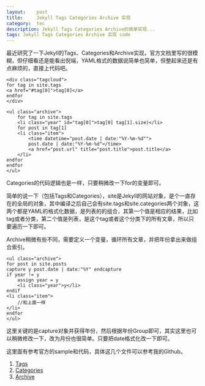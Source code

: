 ```yaml
---
layout:    post
title:     Jekyll Tags Categories Archive 实现
category:  tec
description: Jekyll Tags Categories Archive的简单实现...
tags: Jekyll Tags Categories Archive 实现 code
---
```

最近研究了一下Jekyll的Tags、Categories和Archive实现，官方文档里写的很模糊，但仔细看还是能看出倪端，YAML格式的数据说简单也简单，但整起来还是有点麻烦的，直接上代码吧。

	<div class="tagcloud">
	for tag in site.tags
	<a href="#tag[0]">tag[0]</a>
	endfor
	</div>

	<ul class="archive">
		for tag in site.tags
		<li class="year" id="tag[0]">tag[0] tag[1].size)</li>
		for post in tag[1]
		<li class="item">
			<time datetime="post.date | date:"%Y-%m-%d"">
			post.date | date:"%Y-%m-%d"</time>
			<a href="post.url" title="post.title">post.title</a>
		</li>
	endfor
	endfor
	</ul>

Categories的代码逻辑也是一样，只要稍微改一下for的变量即可。

简单的说一下（包括Tags和Categories），site是Jekyll的网站对象，是个一直存在的全局的对象，其中编译之后自己会有site.tags和site.categories两个对象，这两个都是YAML的格式化数据，是列表的的组合，其第一个值是相应的结果，比如tag或者分类，第二个值是列表，是这个tag或者这个分类下的所有文章，所以只要遍历一下即可。

Archive稍微有些不同，需要定义一个变量，循环所有文章，并把年份拿出来做组合索引。

	<ul class="archive">
	for post in site.posts
  	capture y post.date | date:"%Y" endcapture
  	if year != y
    	assign year = y
    	<li class="year">y</li>
  	endif
  	<li class="item">
  		//和上面一样
  	</li>
	endfor
	</ul>

这里关键的是capture对象并获得年份，然后根据年份Group即可，其实这里也可以稍微修改一下，改为月份也很简单。只要把date格式化改一下即可。

这里面有参考官方的sample和代码，具体这几个文件可以参考我的Github。

1. [Tags](https://github.com/GuoJing/guojing.github.com/blob/master/tags.html)
2. [Categories](https://github.com/GuoJing/guojing.github.com/blob/master/categories.html)
3. [Archive](https://github.com/GuoJing/guojing.github.com/blob/master/archive.html)
